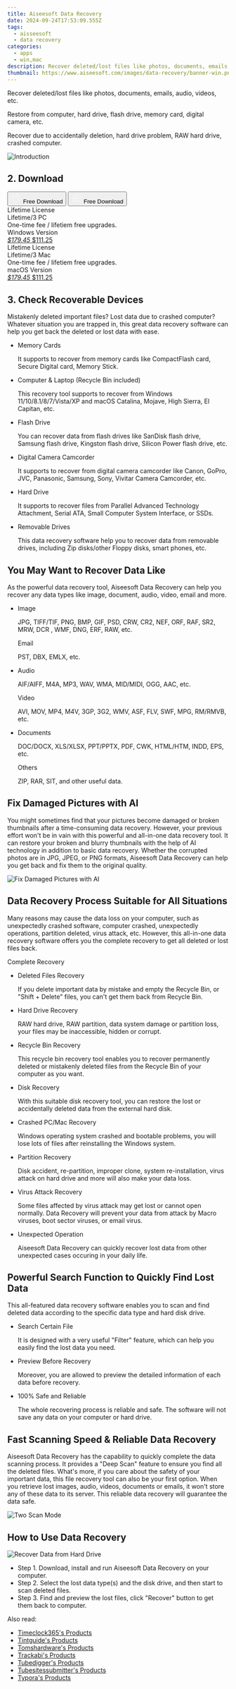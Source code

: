 ```yaml
---
title: Aiseesoft Data Recovery
date: 2024-09-24T17:53:09.555Z
tags: 
  - aisseesoft
  - data recovery
categories: 
  - apps
  - win,mac
description: Recover deleted/lost files like photos, documents, emails, audio, videos, etc.
thumbnail: https://www.aiseesoft.com/images/data-recovery/banner-win.png
---
```


Recover deleted/lost files like photos, documents, emails, audio, videos, etc.

Restore from computer, hard drive, flash drive, memory card, digital camera, etc.

Recover due to accidentally deletion, hard drive problem, RAW hard drive, crashed computer.

![Introduction](https://www.aiseesoft.com/images/data-recovery/banner-win.png)

## 2. Download

<div class="mx-auto flex items-center justify-center space-x-4">
  <button 
  onclick="javascript:window.open('https://secure.2checkout.com/order/checkout.php?PRODS=13115525&QTY=1&OPTIONS13115525=LFT&CART=1&CARD=1&COUPON=AISEOHC&DESIGN_TYPE=2&SHORT_FORM=1&AFFILIATE=108875', '_blank');
    window.open('https://download.aiseesoft.com/mac/mac-data-recovery.dmg', '_blank');void(0);"
  class="flex flex-row font-bold rounded-lg text-lg w-48 h-16 bg-[#FF8014] text-[#ffffff] items-center justify-center p-2">
    <svg width="24px" height="24px" viewBox="0 0 24 24" xmlns="http://www.w3.org/2000/svg" color="#ffffff" fill="none" stroke="currentColor" stroke-width="3" stroke-linecap="round" stroke-linejoin="round"><path d="M16 2C16.3632 4.17921 14.0879 5.83084 12.8158 6.57142C12.4406 6.78988 12.0172 6.5117 12.0819 6.08234C12.2993 4.63878 13.0941 2.00008 16 2Z" stroke="#f8f7f7" stroke-width="1.5"></path><path d="M9 6.5C9.89676 6.5 10.6905 6.69941 11.2945 6.92013C12.0563 7.19855 12.9437 7.19854 13.7055 6.92012C14.3094 6.6994 15.1032 6.5 15.9999 6.5C17.0852 6.5 18.4649 7.08889 19.4999 8.26666C16 11 17 15.5 20.269 16.6916C19.2253 19.5592 17.2413 21.5 15.4999 21.5C13.9999 21.5 14 20.8 12.5 20.8C11 20.8 11 21.5 9.5 21.5C7 21.5 4 17.5 4 12.5C4 8.5 7 6.5 9 6.5Z" stroke="#f8f7f7" stroke-width="1.5"></path></svg>    
    <span class="font-medium mx-auto">Free Download</span>  
  </button>
  <button 
  onclick="javascript:window.open('https://secure.2checkout.com/order/checkout.php?PRODS=4726670&QTY=1&OPTIONS4726670=LFT&CART=1&CARD=1&COUPON=AISEOHC&DESIGN_TYPE=2&SHORT_FORM=1&AFFILIATE=108875', '_blank');
    window.open('https://download.aiseesoft.com/data-recovery.exe', '_blank');void(0);"
  class="flex flex-row font-bold rounded-lg text-lg w-48 h-16 bg-[#FF8014] text-[#ffffff] items-center justify-center p-2">
    <svg width="24px" height="24px" viewBox="0 0 24 24" xmlns="http://www.w3.org/2000/svg" color="#ffffff" fill="none" stroke="currentColor" stroke-width="3" stroke-linecap="round" stroke-linejoin="round"><path d="M4 16.9865V7.01353C4 6.71792 4.21531 6.46636 4.50737 6.42072L19.3074 4.10822C19.6713 4.05137 20 4.33273 20 4.70103V19.299C20 19.6673 19.6713 19.9486 19.3074 19.8918L4.50737 17.5793C4.21531 17.5336 4 17.2821 4 16.9865Z" stroke="#f8f7f7" stroke-width="1.5"></path><path d="M4 12H20" stroke="#f8f7f7" stroke-width="1.5"></path><path d="M10.5 5.5V18.5" stroke="#f8f7f7" stroke-width="1.5"></path></svg>
    <span class="font-medium mx-auto">Free Download</span>  
  </button>
</div>

<div class="mx-auto flex items-center justify-center">
  <div class="m-8 grid grid-cols-1 gap-6 xl:grid-cols-2">
    <div class="flex w-full flex-col rounded-2xl bg-[#ffffff] text-[#374151] shadow-xl xl:w-96">
      <div class="flex h-full flex-col p-8">
        <div class="pb-6 text-3xl font-bold">Lifetime License</div>
        <div class="pb-12 text-lg">
          Lifetime/3 PC
          <div class="text-xs">One-time fee / lifetiem free upgrades.</div>
          <div class="text-xs">Windows Version</div>
        </div>
        <div class="flex flex-col gap-3 text-base"></div>
        <div class="flex flex-grow"></div>
        <div class="flex pt-10">
          <a href="https://secure.2checkout.com/order/checkout.php?PRODS=4726670&QTY=1&OPTIONS4726670=LFT&CART=1&CARD=1&COUPON=AISEOHC&DESIGN_TYPE=2&SHORT_FORM=1&AFFILIATE=108875" class="w-full transform cursor-pointer rounded-lg bg-[#7e22ce] p-3 text-center text-xl font-bold !text-[#ffffff] !no-underline transition-transform hover:bg-purple-800 active:scale-95"> 
           <em class="text-base line-through !text-[#c5c5c5]">$179.45</em>
            $111.25
          </a>
        </div>
      </div>
    </div>
    <div class="flex w-full flex-col rounded-2xl bg-[#ffffff] text-[#374151] shadow-xl xl:w-96">
      <div class="flex h-full flex-col p-8">
        <div class="pb-6 text-3xl font-bold">Lifetime License</div>
        <div class="pb-12 text-lg">
          Lifetime/3 Mac
          <div class="text-xs">One-time fee / lifetiem free upgrades.</div>
          <div class="text-xs">macOS Version</div>
        </div>
        <div class="flex flex-col gap-3 text-base"></div>
        <div class="flex flex-grow"></div>
        <div class="flex pt-10">
          <a href="https://secure.2checkout.com/order/checkout.php?PRODS=13115525&QTY=1&OPTIONS13115525=LFT&CART=1&CARD=1&COUPON=AISEOHC&DESIGN_TYPE=2&SHORT_FORM=1&AFFILIATE=108875" class="w-full transform cursor-pointer rounded-lg bg-[#7e22ce] p-3 text-center text-xl font-bold !text-[#ffffff] !no-underline transition-transform hover:bg-purple-800 active:scale-95">
           <em class="text-base line-through !text-[#c5c5c5]">$179.45</em>
            $111.25
          </a>
        </div>
      </div>
    </div>   
  </div>
</div>

## 3. Check Recoverable Devices

Mistakenly deleted important files? Lost data due to crashed computer? Whatever situation you are trapped in, this great data recovery software can help you get back the deleted or lost data with ease.

-   Memory Cards
    
    It supports to recover from memory cards like CompactFlash card, Secure Digital card, Memory Stick.
    
-   Computer & Laptop (Recycle Bin included)
    
    This recovery tool supports to recover from Windows 11/10/8.1/8/7/Vista/XP and macOS Catalina, Mojave, High Sierra, El Capitan, etc.
    
-   Flash Drive
    
    You can recover data from flash drives like SanDisk flash drive, Samsung flash drive, Kingston flash drive, Silicon Power flash drive, etc.
    
-   Digital Camera Camcorder
    
    It supports to recover from digital camera camcorder like Canon, GoPro, JVC, Panasonic, Samsung, Sony, Vivitar Camera Camcorder, etc.
    
-   Hard Drive
    
    It supports to recover files from Parallel Advanced Technology Attachment, Serial ATA, Small Computer System Interface, or SSDs.
    
-   Removable Drives
    
    This data recovery software help you to recover data from removable drives, including Zip disks/other Floppy disks, smart phones, etc.
    

## You May Want to Recover Data Like

As the powerful data recovery tool, Aiseesoft Data Recovery can help you recover any data types like image, document, audio, video, email and more.

-   Image
    
    JPG, TIFF/TIF, PNG, BMP, GIF, PSD, CRW, CR2, NEF, ORF, RAF, SR2, MRW, DCR , WMF, DNG, ERF, RAW, etc.
    
    Email
    
    PST, DBX, EMLX, etc.
    
-   Audio
    
    AIF/AIFF, M4A, MP3, WAV, WMA, MID/MIDI, OGG, AAC, etc.
    
    Video
    
    AVI, MOV, MP4, M4V, 3GP, 3G2, WMV, ASF, FLV, SWF, MPG, RM/RMVB, etc.
    
-   Documents
    
    DOC/DOCX, XLS/XLSX, PPT/PPTX, PDF, CWK, HTML/HTM, INDD, EPS, etc.
    
    Others
    
    ZIP, RAR, SIT, and other useful data.
    
## Fix Damaged Pictures with AI

You might sometimes find that your pictures become damaged or broken thumbnails after a time-consuming data recovery. However, your previous effort won't be in vain with this powerful and all-in-one data recovery tool. It can restore your broken and blurry thumbnails with the help of AI technology in addition to basic data recovery. Whether the corrupted photos are in JPG, JPEG, or PNG formats, Aiseesoft Data Recovery can help you get back and fix them to the original quality.

![Fix Damaged Pictures with AI](https://www.aiseesoft.com/images/data-recovery/fix-damaged-pictures-with-ai.png)

## Data Recovery Process Suitable for All Situations

Many reasons may cause the data loss on your computer, such as unexpectedly crashed software, computer crashed, unexpectedly operations, partition deleted, virus attack, etc. However, this all-in-one data recovery software offers you the complete recovery to get all deleted or lost files back.

Complete Recovery

-   Deleted Files Recovery
    
    If you delete important data by mistake and empty the Recycle Bin, or "Shift + Delete" files, you can't get them back from Recycle Bin.
    
-   Hard Drive Recovery
    
    RAW hard drive, RAW partition, data system damage or partition loss, your files may be inaccessible, hidden or corrupt.
    
-   Recycle Bin Recovery
    
    This recycle bin recovery tool enables you to recover permanently deleted or mistakenly deleted files from the Recycle Bin of your computer as you want.
    
-   Disk Recovery
    
    With this suitable disk recovery tool, you can restore the lost or accidentally deleted data from the external hard disk.
    

-   Crashed PC/Mac Recovery
    
    Windows operating system crashed and bootable problems, you will lose lots of files after reinstalling the Windows system.
    
-   Partition Recovery
    
    Disk accident, re-partition, improper clone, system re-installation, virus attack on hard drive and more will also make your data loss.
    
-   Virus Attack Recovery
    
    Some files affected by virus attack may get lost or cannot open normally. Data Recovery will prevent your data from attack by Macro viruses, boot sector viruses, or email virus.
    
-   Unexpected Operation
    
    Aiseesoft Data Recovery can quickly recover lost data from other unexpected cases occuring in your daily life.
    

## Powerful Search Function to Quickly Find Lost Data

This all-featured data recovery software enables you to scan and find deleted data according to the specific data type and hard disk drive.

-   Search Certain File
    
    It is designed with a very useful "Filter" feature, which can help you easily find the lost data you need.
    
-   Preview Before Recovery
    
    Moreover, you are allowed to preview the detailed information of each data before recovery.
    
-   100% Safe and Reliable
    
    The whole recovering process is reliable and safe. The software will not save any data on your computer or hard drive.
    

## Fast Scanning Speed & Reliable Data Recovery

Aiseesoft Data Recovery has the capability to quickly complete the data scanning process. It provides a "Deep Scan" feature to ensure you find all the deleted files. What's more, if you care about the safety of your important data, this file recovery tool can also be your first option. When you retrieve lost images, audio, videos, documents or emails, it won't store any of these data to its server. This reliable data recovery will guarantee the data safe.

![Two Scan Mode](https://www.aiseesoft.com/images/data-recovery/two-scan-mode.png)    

## How to Use Data Recovery

![Recover Data from Hard Drive](https://www.aiseesoft.com/images/data-recovery/data-recovery-win1.png)

-   Step 1. Download, install and run Aiseesoft Data Recovery on your computer.
-   Step 2. Select the lost data type(s) and the disk drive, and then start to scan deleted files.
-   Step 3. Find and preview the lost files, click "Recover" button to get them back to computer.

<ins class="adsbygoogle"
      style="display:block"
      data-ad-client="ca-pub-7571918770474297"
      data-ad-slot="8358498916"
      data-ad-format="auto"
      data-full-width-responsive="true"></ins>

<span class="atpl-alsoreadstyle">Also read:</span>
<div><ul>
<li><a href="https://tools.techidaily.com/timeclock365/products/"><u>Timeclock365's Products</u></a></li>
<li><a href="https://tools.techidaily.com/tintguide/products/"><u>Tintguide's Products</u></a></li>
<li><a href="https://tools.techidaily.com/tomshardware/products/"><u>Tomshardware's Products</u></a></li>
<li><a href="https://tools.techidaily.com/trackabi/products/"><u>Trackabi's Products</u></a></li>
<li><a href="https://tools.techidaily.com/tubedigger/products/"><u>Tubedigger's Products</u></a></li>
<li><a href="https://tools.techidaily.com/tubesitessubmitter/products/"><u>Tubesitessubmitter's Products</u></a></li>
<li><a href="https://tools.techidaily.com/typora/products/"><u>Typora's Products</u></a></li>
</ul></div>

